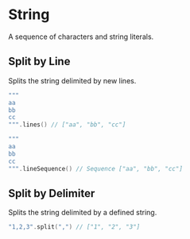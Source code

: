 # String

A sequence of characters and string literals.

## Split by Line

Splits the string delimited by new lines.

```kotlin
"""
aa
bb
cc
""".lines() // ["aa", "bb", "cc"]

"""
aa
bb
cc
""".lineSequence() // Sequence ["aa", "bb", "cc"]
```

## Split by Delimiter

Splits the string delimited by a defined string.

```kotlin
"1,2,3".split(",") // ["1", "2", "3"]
```